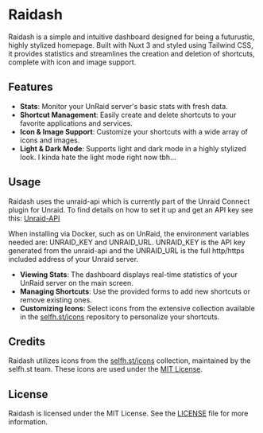 # Raidash

Raidash is a simple and intuitive dashboard designed for being a futurustic, highly stylized homepage. Built with Nuxt 3 and styled using Tailwind CSS, it provides statistics and streamlines the creation and deletion of shortcuts, complete with icon and image support.

## Features

- **Stats**: Monitor your UnRaid server's basic stats with fresh data.
- **Shortcut Management**: Easily create and delete shortcuts to your favorite applications and services.
- **Icon & Image Support**: Customize your shortcuts with a wide array of icons and images.
- **Light & Dark Mode**: Supports light and dark mode in a highly stylized look. I kinda hate the light mode right now tbh...

## Usage
Raidash uses the unraid-api which is currently part of the Unraid Connect plugin for Unraid. To find details on how to set it up and get an API key see this: [Unraid-API](https://docs.unraid.net/API/how-to-use-the-api/)

When installing via Docker, such as on UnRaid, the environment variables needed are: UNRAID_KEY and UNRAID_URL. UNRAID_KEY is the API key generated from the unraid-api and the UNRAID_URL is the full http/https included address of your Unraid server.

- **Viewing Stats**: The dashboard displays real-time statistics of your UnRaid server on the main screen.
- **Managing Shortcuts**: Use the provided forms to add new shortcuts or remove existing ones.
- **Customizing Icons**: Select icons from the extensive collection available in the [selfh.st/icons](https://github.com/selfhst/icons) repository to personalize your shortcuts.

## Credits

Raidash utilizes icons from the [selfh.st/icons](https://github.com/selfhst/icons) collection, maintained by the selfh.st team. These icons are used under the [MIT License](https://github.com/selfhst/icons/blob/main/LICENSE).

## License

Raidash is licensed under the MIT License. See the [LICENSE](LICENSE) file for more information.


